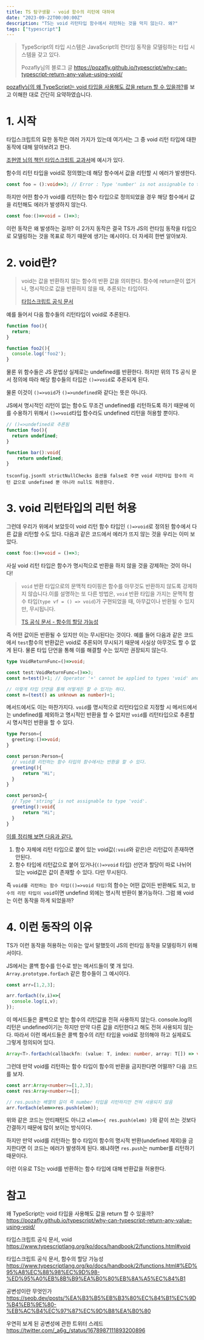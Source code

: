 ```yaml
---
title: TS 탐구생활 - void 함수의 리턴에 대하여
date: "2023-09-22T00:00:00Z"
description: "TS는 void 리턴타입 함수에서 리턴하는 것을 막지 않는다. 왜?"
tags: ["typescript"]
---
```


> TypeScript의 타입 시스템은 JavaScript의 런타임 동작을 모델링하는 타입 시스템을 갖고 있다.
>
> Pozafly님의 블로그 글 https://pozafly.github.io/typescript/why-can-typescript-return-any-value-using-void/

[pozafly님의 왜 TypeScript는 void 타입을 사용해도 값을 return 할 수 있을까?](https://pozafly.github.io/typescript/why-can-typescript-return-any-value-using-void/)를 보고 이해한 대로 간단히 요약하였습니다.

# 1. 시작

타입스크립트의 묘한 동작은 여러 가지가 있는데 여기서는 그 중 void 리턴 타입에 대한 동작에 대해 알아보려고 한다.

[조현영 님의 책인 타입스크립트 교과서](https://search.shopping.naver.com/book/catalog/41736307631?cat_id=50010881&frm=PBOKMOD&query=%ED%83%80%EC%9E%85%EC%8A%A4%ED%81%AC%EB%A6%BD%ED%8A%B8+%EA%B5%90%EA%B3%BC%EC%84%9C&NaPm=ct%3Dlmuda1cg%7Cci%3Dadc8d2352090d77aaa594ba99a7f726152a4dc12%7Ctr%3Dboknx%7Csn%3D95694%7Chk%3D73d6a40144625374c787e06c0d9d7bdfd7647e8d)에 예시가 있다.

함수의 리턴 타입을 void로 정의했는데 해당 함수에서 값을 리턴할 시 에러가 발생한다.

```ts
const foo = ():void=>3; // Error : Type 'number' is not assignable to type 'void'
```

하지만 어떤 함수가 void를 리턴하는 함수 타입으로 정의되었을 경우 해당 함수에서 값을 리턴해도 에러가 발생하지 않는다.

```ts
const foo:()=>void = ()=>3;
```

이런 동작은 왜 발생하는 걸까? 이 2가지 동작은 결국 TS가 JS의 런타임 동작을 타입으로 모델링하는 것을 목표로 하기 때문에 생기는 예시이다. 더 자세히 한번 알아보자.

# 2. void란?

> void는 값을 반환하지 않는 함수의 반환 값을 의미한다. 함수에 return문이 없거나, 명시적으로 값을 반환하지 않을 때, 추론되는 타입이다. 
> 
> [타입스크립트 공식 문서](https://www.typescriptlang.org/ko/docs/handbook/2/functions.html#void)

예를 들어서 다음 함수들의 리턴타입이 void로 추론된다.

```ts
function foo(){
  return;
}

function foo2(){
  console.log('foo2');
}
```

물론 위 함수들은 JS 문법상 실제로는 undefined를 반환한다. 하지만 위의 TS 공식 문서 정의에 따라 해당 함수들의 타입은 `()=>void`로 추론되게 된다.

물론 이것이 `()=>void`가 `()=>undefined`와 같다는 뜻은 아니다.

JS에서 명시적인 리턴이 없는 함수도 무조건 undefined를 리턴하도록 하기 때문에 이를 수용하기 위해서 `()=>void`타입 함수라도 undefined 리턴을 허용할 뿐이다.

```ts
// ()=>undefined로 추론됨
function foo(){
  return undefined;
}

function bar():void{
    return undefined;
}
```

```
tsconfig.json의 strictNullChecks 옵션을 false로 주면 void 리턴타입 함수의 리턴 값으로 undefined 뿐 아니라 null도 허용한다.
```

# 3. void 리턴타입의 리턴 허용

그런데 우리가 위에서 보았듯이 void 리턴 함수 타입인 `()=>void`로 정의된 함수에서 다른 값을 리턴할 수도 있다. 다음과 같은 코드에서 에러가 뜨지 않는 것을 우리는 이미 보았다.

```ts
const foo:()=>void = ()=>3;
```

사실 void 리턴 타입은 함수가 명시적으로 반환을 하지 않을 것을 강제하는 것이 아니다!

> `void` 반환 타입으로의 문맥적 타이핑은 함수를 아무것도 반환하지 않도록 강제하지 않습니다.이를 설명하는 또 다른 방법은, `void` 반환 타입을 가지는 문맥적 함수 타입(`type vf = () => void`)가 구현되었을 때, 아무값이나 반환될 수 있지만, 무시됩니다.
>
> [TS 공식 문서 - 함수의 할당 가능성](https://www.typescriptlang.org/ko/docs/handbook/2/functions.html#%ED%95%A8%EC%88%98%EC%9D%98-%ED%95%A0%EB%8B%B9%EA%B0%80%EB%8A%A5%EC%84%B1)

즉 어떤 값이든 반환될 수 있지만 이는 무시된다는 것이다. 예를 들어 다음과 같은 코드에서 `test`함수의 반환값은 void로 추론되어 무시되기 때문에 사실상 아무것도 할 수 없게 된다. 물론 타입 단언을 통해 이를 해결할 수는 있지만 권장되지 않는다.

```ts
type VoidReturnFunc=()=>void;

const test:VoidReturnFunc=()=>3;
const n=test()+1; // Operator '+' cannot be applied to types 'void' and 'number'

// 이렇게 타입 단언을 통해 어떻게든 할 수 있기는 하다.
const n=(test() as unknown as number)+1; 
```

메서드에서도 이는 마찬가지다. `void`를 명시적으로 리턴타입으로 지정할 시 메서드에서는 undefined를 제외하고 명시적인 반환을 할 수 없지만 `void`를 리턴타입으로 추론할 시 명시적인 반환을 할 수 있다.

```ts
type Person={
  greeting:()=>void;
}

const person:Person={
  // void를 리턴하는 함수 타입의 함수에서는 반환을 할 수 있다.
  greeting(){
      return "Hi";
  }
}

const person2={
  // Type 'string' is not assignable to type 'void'.
  greeting():void{
      return "Hi";
  }
}
```

[이를 정리해 보면 다음과 같다.](https://pozafly.github.io/typescript/why-can-typescript-return-any-value-using-void/#void%EC%9D%98-2%EA%B0%80%EC%A7%80-%ED%98%95%ED%83%9C)

1. 함수 자체에 리턴 타입으로 붙어 있는 void값(`:void`와 같은)은 리턴값이 존재하면 안된다.
2. 함수 타입에 리턴값으로 붙어 있거나(`()=>void` 타입) 선언과 할당이 따로 나뉘어 있는 void값은 값이 존재할 수 있다. 다만 무시된다.

즉 `void를 리턴하는 함수 타입(()=>void 타입)`의 함수는 어떤 값이든 반환해도 되고, `함수의 리턴 타입이 void`이면 undefind 외에는 명시적 반환이 불가능하다. 그럼 왜 void는 이런 동작을 하게 되었을까?

# 4. 이런 동작의 이유

TS가 이런 동작을 허용하는 이유는 앞서 말했듯이 JS의 런타임 동작을 모델링하기 위해서이다.

JS에서는 콜백 함수를 인수로 받는 메서드들이 몇 개 있다. `Array.prototype.forEach` 같은 함수들이 그 예시이다.

```ts
const arr=[1,2,3];

arr.forEach((v,i)=>{
  console.log(i,v);
});
```

이 메서드들은 콜백으로 받는 함수의 리턴값을 전혀 사용하지 않는다. console.log의 리턴은 undefined이기는 하지만 만약 다른 값을 리턴한다고 해도 전혀 사용되지 않는다. 따라서 이런 메서드들은 콜백 함수의 리턴 타입을 void로 정의해야 하고 실제로도 그렇게 정의되어 있다.

```ts
Array<T>.forEach(callbackfn: (value: T, index: number, array: T[]) => void, thisArg?: any): void
```

그런데 만약 void를 리턴하는 함수 타입이 함수의 반환을 금지한다면 어떨까? 다음 코드를 보자.

```ts
const arr:Array<number>=[1,2,3];
const res:Array<number>=[];

// res.push는 배열의 길이 즉 number 타입을 리턴하지만 전혀 사용되지 않음
arr.forEach(elem=>res.push(elem));
```

위와 같은 코드는 안티패턴도 아니고 `elem=>{ res.push(elem) }`와 같이 쓰는 것보다 간결하기 때문에 많이 보이는 방식이다. 

하지만 만약 void를 리턴하는 함수 타입이 함수의 명시적 반환(undefined 제외)을 금지한다면 이 코드는 에러가 발생하게 된다. 왜냐하면 `res.push`는 number를 리턴하기 때문이다.

이런 이유로 TS는 void를 반환하는 함수 타입에 대해 반환값을 허용한다.

# 참고

왜 TypeScript는 void 타입을 사용해도 값을 return 할 수 있을까? https://pozafly.github.io/typescript/why-can-typescript-return-any-value-using-void/

타입스크립트 공식 문서, void https://www.typescriptlang.org/ko/docs/handbook/2/functions.html#void

타입스크립트 공식 문서, 함수의 할당 가능성
https://www.typescriptlang.org/ko/docs/handbook/2/functions.html#%ED%95%A8%EC%88%98%EC%9D%98-%ED%95%A0%EB%8B%B9%EA%B0%80%EB%8A%A5%EC%84%B1

공변성이란 무엇인가 https://seob.dev/posts/%EA%B3%B5%EB%B3%80%EC%84%B1%EC%9D%B4%EB%9E%80-%EB%AC%B4%EC%97%87%EC%9D%B8%EA%B0%80

우연히 보게 된 공변성에 관한 트위터 스레드 https://twitter.com/_a6g_/status/1678987111893200896